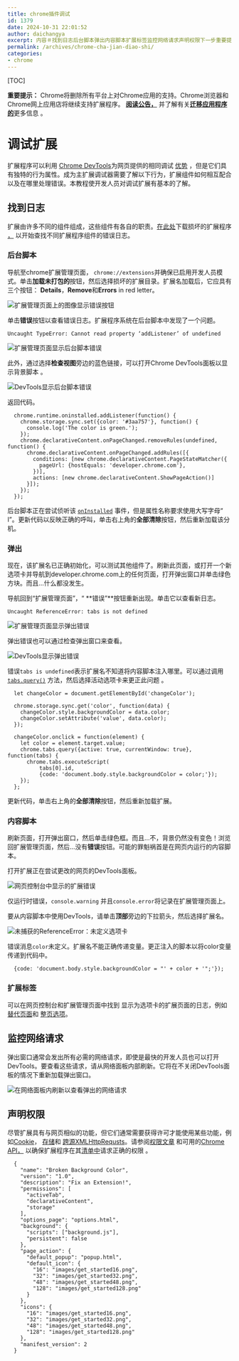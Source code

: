 ```yaml
---
title: chrome插件调试
id: 1379
date: 2024-10-31 22:01:52
author: daichangya
excerpt: 内容＃找到日志后台脚本弹出内容脚本扩展标签监控网络请求声明权限下一步重要提示：Chrome将删除所有平台上对Chrome应用的支持。Chrome浏览器和Chrome网上应用店将继续支持扩展程序。阅读公告，并了解有关迁移应用程序的更多信息。调试扩展扩展程序可以利用ChromeDevTools为网页提供
permalink: /archives/chrome-cha-jian-diao-shi/
categories:
- chrome
---
```


[TOC]

**重要提示：** Chrome将删除所有平台上对Chrome应用的支持。Chrome浏览器和Chrome网上应用店将继续支持扩展程序。 [**阅读公告，**](https://blog.chromium.org/2020/01/moving-forward-from-chrome-apps.html) 并了解有关[**迁移应用程序的**](https://developers.chrome.com/apps/migration)更多信息 。

调试扩展
====

扩展程序可以利用 [Chrome DevTools](https://developers.google.com/web/tools/chrome-devtools/)为网页提供的相同调试 [优势](https://developers.google.com/web/tools/chrome-devtools/) ，但是它们具有独特的行为属性。成为主扩展调试器需要了解以下行为，扩展组件如何相互配合以及在哪里处理错误。本教程使开发人员对调试扩展有基本的了解。

找到日志
----------------------------

扩展由许多不同的组件组成，这些组件有各自的职责。[在此处](examples/tutorials/broken_background_color.zip)下载损坏的扩展程序 [，](examples/tutorials/broken_background_color.zip) 以开始查找不同扩展程序组件的错误日志。

### 后台脚本

导航至chrome扩展管理页面， `chrome://extensions`并确保已启用开发人员模式。单击**加载未打包的**按钮，然后选择损坏的扩展目录。扩展名加载后，它应具有三个按钮： **Details**，**Remove**和**Errors** in red letter。

![扩展管理页面上的图像显示错误按钮](https://developer.chrome.com/static/images/debugging/error_button.png)

单击**错误**按钮以查看错误日志。扩展程序系统在后台脚本中发现了一个问题。

`Uncaught TypeError: Cannot read property ‘addListener’ of undefined`

![扩展管理页面显示后台脚本错误](https://developer.chrome.com/static/images/debugging/background_error.png)

此外，通过选择**检查视图**旁边的蓝色链接，可以打开Chrome DevTools面板以显示背景脚本 。

![DevTools显示后台脚本错误](https://developer.chrome.com/static/images/debugging/inspect_views_background.png)

返回代码。

```
  chrome.runtime.oninstalled.addListener(function() {
    chrome.storage.sync.set({color: '#3aa757'}, function() {
      console.log('The color is green.');
    });
    chrome.declarativeContent.onPageChanged.removeRules(undefined, function() {
      chrome.declarativeContent.onPageChanged.addRules([{
        conditions: [new chrome.declarativeContent.PageStateMatcher({
          pageUrl: {hostEquals: 'developer.chrome.com'},
        })],
        actions: [new chrome.declarativeContent.ShowPageAction()]
      }]);
    });
  });
```              

后台脚本正在尝试侦听该 [`onInstalled`](extensions/runtime#event-onInstalled) 事件，但是属性名称要求使用大写字母“ I”。更新代码以反映正确的呼叫，单击右上角的**全部清除**按钮，然后重新加载该分机。

### 弹出

现在，该扩展名已正确初始化，可以测试其他组件了。刷新此页面，或打开一个新选项卡并导航到developer.chrome.com上的任何页面，打开弹出窗口并单击绿色方块。而且...什么都没发生。

导航回到“扩展管理页面”，“ **错误”**按钮重新出现。单击它以查看新日志。

`Uncaught ReferenceError: tabs is not defined`

![扩展管理页面显示弹出错误](https://developer.chrome.com/static/images/debugging/popup_error.png)

弹出错误也可以通过检查弹出窗口来查看。

![DevTools显示弹出错误](https://developer.chrome.com/static/images/debugging/inspect_popup.png)

错误`tabs is undefined`表示扩展名不知道将内容脚本注入哪里。可以通过调用[`tabs.query()`](/extensions/tabs#method-query) 方法，然后选择活动选项卡来更正此问题 。

```
  let changeColor = document.getElementById('changeColor');

  chrome.storage.sync.get('color', function(data) {
    changeColor.style.backgroundColor = data.color;
    changeColor.setAttribute('value', data.color);
  });

  changeColor.onclick = function(element) {
    let color = element.target.value;
    chrome.tabs.query({active: true, currentWindow: true}, function(tabs) {
      chrome.tabs.executeScript(
          tabs[0].id,
          {code: 'document.body.style.backgroundColor = color;'});
    });
  };
```
更新代码，单击右上角的**全部清除**按钮，然后重新加载扩展。

### 内容脚本

刷新页面，打开弹出窗口，然后单击绿色框。而且...不，背景仍然没有变色！浏览回扩展管理页面，然后...没有**错误**按钮。可能的罪魁祸首是在网页内运行的内容脚本。

打开扩展正在尝试更改的网页的DevTools面板。

![网页控制台中显示的扩展错误](https://developer.chrome.com/static/images/debugging/content_script_error.png)

仅运行时错误，`console.warning` 并且`console.error`将记录在扩展管理页面上。

要从内容脚本中使用DevTools，请单击**顶部**旁边的下拉箭头，然后选择扩展名。

![未捕获的ReferenceError：未定义选项卡](https://developer.chrome.com/static/images/debugging/inspect_content_script.png)

错误消息`color`未定义。扩展名不能正确传递变量。更正注入的脚本以将color变量传递到代码中。

```
  {code: 'document.body.style.backgroundColor = "' + color + '";'});
```

### 扩展标签

可以在网页控制台和扩展管理页面中找到 显示为选项卡的扩展页面的日志，例如[替代页面](extensions/override)和 [整页选项](extensions/options#full_page)。

监控网络请求
-----------------------------------

弹出窗口通常会发出所有必需的网络请求，即使是最快的开发人员也可以打开DevTools。要查看这些请求，请从网络面板内部刷新。它将在不关闭DevTools面板的情况下重新加载弹出窗口。

![在网络面板内刷新以查看弹出的网络请求](https://developer.chrome.com/static/images/debugging/network_reload.gif)

声明权限
-----------------------------------

尽管扩展具有与网页相似的功能，但它们通常需要获得许可才能使用某些功能，例如[Cookie](/extensions/cookies)， [存储](/extensions/storage)和 [跨源XMLHttpRequsts](/extensions/xhr)。请参阅[权限文章](extensions/permission_warnings) 和可用的[Chrome API，](/extensions/api_index) 以确保扩展程序在其[清单中](/extensions/manifest)请求正确的权限 。

```
  {
    "name": "Broken Background Color",
    "version": "1.0",
    "description": "Fix an Extension!",
    "permissions": [
      "activeTab",
      "declarativeContent",
      "storage"
    ],
    "options_page": "options.html",
    "background": {
      "scripts": ["background.js"],
      "persistent": false
    },
    "page_action": {
      "default_popup": "popup.html",
      "default_icon": {
        "16": "images/get_started16.png",
        "32": "images/get_started32.png",
        "48": "images/get_started48.png",
        "128": "images/get_started128.png"
      }
    },
    "icons": {
      "16": "images/get_started16.png",
      "32": "images/get_started32.png",
      "48": "images/get_started48.png",
      "128": "images/get_started128.png"
    },
    "manifest_version": 2
  }
```
